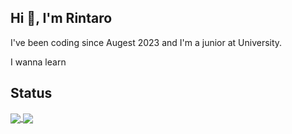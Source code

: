 <h2 align="left">Hi 👋, I'm Rintaro</h2>

<p align="left">
  I've been coding since Augest 2023 and I'm a junior at University. 
</p>

<p align="left">
  I wanna learn
  <img alt="", src="https://skillicons.dev/icons?i=python,django,js,vue">
</p>

<h2 align="left">Status</h2>
<a href="https://github.com/rintarotajima/github-readme-stats">
  <img align="center" src="https://github-readme-stats.vercel.app/api/pin/?username=rintarotajima&repo=github-readme-stats" />
</a>
<a href="https://github.com/rintarotajima/convoychat">
  <img align="center" src="https://github-readme-stats.vercel.app/api/pin/?username=rintarotajima&repo=convoychat" />
</a>




<!--
**rintarotajima/rintarotajima** is a ✨ _special_ ✨ repository because its `README.md` (this file) appears on your GitHub profile.

Here are some ideas to get you started:

- 🔭 I’m currently working on ...
- 🌱 I’m currently learning ...
- 👯 I’m looking to collaborate on ...
- 🤔 I’m looking for help with ...
- 💬 Ask me about ...
- 📫 How to reach me: ...
- 😄 Pronouns: ...
- ⚡ Fun fact: ...
-->
